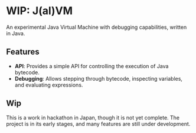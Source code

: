 # WIP: J(al)VM

An experimental Java Virtual Machine with debugging capabilities, written in Java.

## Features

- **API**: Provides a simple API for controlling the execution of Java bytecode.
- **Debugging**: Allows stepping through bytecode, inspecting variables, and evaluating expressions.

## Wip

This is a work in hackathon in Japan, though it is not yet complete.
The project is in its early stages, and many features are still under development.

